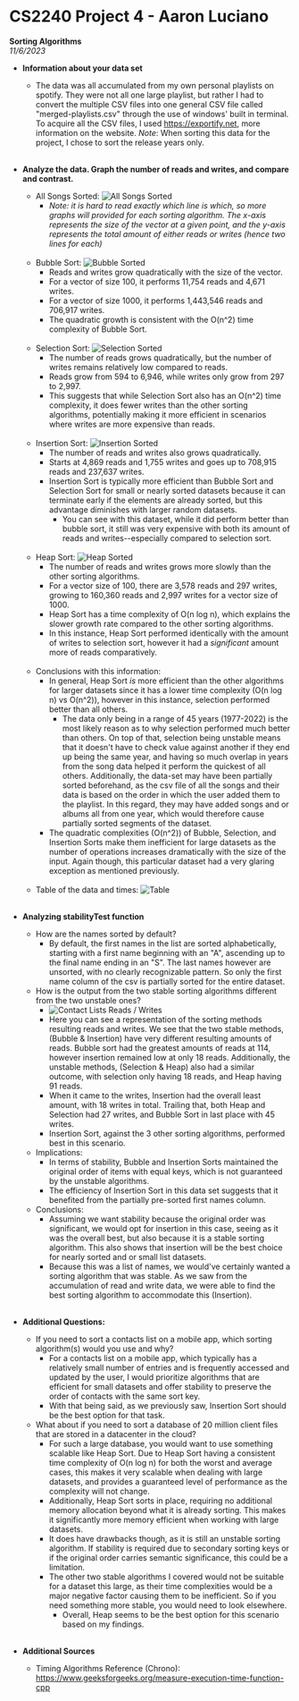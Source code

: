 # CS2240 Project 4 - Aaron Luciano
**Sorting Algorithms**<br />
*11/6/2023*

* **Information about your data set**<br />
  * The data was all accumulated from my own personal playlists on spotify. They were not all one large playlist,
    but rather I had to convert the multiple CSV files into one general CSV file called "merged-playlists.csv"
    through the use of windows' built in terminal. To acquire all the CSV files, I used https://exportify.net,
    more information on the website. *Note*: When sorting this data for the project, 
    I chose to sort the release years only.<br />
    <br />

* **Analyze the data. Graph the number of reads and writes, and compare and contrast.**<br />
  * All Songs Sorted:
  ![All Songs Sorted](data_images/all_songs_sorted.png)
    * _Note: it is hard to read exactly which line is which, so more graphs will provided for each
    sorting algorithm. The x-axis represents the size of the vector at a given point, and the y-axis
    represents the total amount of either reads or writes (hence two lines for each)_<br><br>
  * Bubble Sort:
    ![Bubble Sorted](data_images/bubbleSorted.png)
    * Reads and writes grow quadratically with the size of the vector.
    * For a vector of size 100, it performs 11,754 reads and 4,671 writes.
    * For a vector of size 1000, it performs 1,443,546 reads and 706,917 writes.
    * The quadratic growth is consistent with the O(n^2) time complexity of Bubble Sort.<br><br>
  * Selection Sort:
    ![Selection Sorted](data_images/selectionSorted.png)
    * The number of reads grows quadratically, but the number of writes remains relatively low compared to reads.
    * Reads grow from 594 to 6,946, while writes only grow from 297 to 2,997.
    * This suggests that while Selection Sort also has an O(n^2) time complexity, it does fewer writes 
    than the other sorting algorithms, potentially making it more efficient in scenarios where writes are 
    more expensive than reads.<br><br>
  * Insertion Sort:
    ![Insertion Sorted](data_images/insertionSorted.png)
    * The number of reads and writes also grows quadratically.
    * Starts at 4,869 reads and 1,755 writes and goes up to 708,915 reads and 237,637 writes.
    * Insertion Sort is typically more efficient than Bubble Sort and Selection Sort for small or 
    nearly sorted datasets because it can terminate early if the elements are already sorted, 
    but this advantage diminishes with larger random datasets.
      * You can see with this dataset, while it did perform better than bubble sort, it still was very expensive
      with both its amount of reads and writes--especially compared to selection sort.<br><br>
  * Heap Sort:
    ![Heap Sorted](data_images/heapSorted.png)
    * The number of reads and writes grows more slowly than the other sorting algorithms.
    * For a vector size of 100, there are 3,578 reads and 297 writes, growing to 160,360 reads 
    and 2,997 writes for a vector size of 1000.
    * Heap Sort has a time complexity of O(n log n), which explains the slower growth rate 
    compared to the other sorting algorithms.
    * In this instance, Heap Sort performed identically with the amount of writes to selection sort, however
    it had a _significant_ amount more of reads comparatively.<br><br>
  * Conclusions with this information:
    * In general, Heap Sort _is_ more efficient than the other algorithms for larger datasets since it has a lower 
    time complexity (O(n log n) vs O(n^2)), however in this instance, selection performed better than all others.
      * The data only being in a range of 45 years (1977-2022) is the most likely reason as to why selection performed much
      better than others. On top of that, selection being unstable means that it doesn't have to check value
      against another if they end up being the same year, and having so much overlap in years from the song data
      helped it perform the quickest of all others. Additionally, the data-set may have been partially sorted
      beforehand, as the csv file of all the songs and their data is based on the order in which the user added
      them to the playlist. In this regard, they may have added songs and or albums all from one year, which
      would therefore cause partially sorted segments of the dataset.
    * The quadratic complexities (O(n^2)) of Bubble, Selection, and Insertion Sorts make them inefficient for 
    large datasets as the number of operations increases dramatically with the size of the input. Again though,
    this particular dataset had a very glaring exception as mentioned previously.<br><br>
  * Table of the data and times:
  ![Table](data_images/sorted_table.png)<br><br>
* **Analyzing stabilityTest function**
  * How are the names sorted by default?
    * By default, the first names in the list are sorted alphabetically, starting with a first name beginning with
    an "A", ascending up to  the final name ending in an "S". The last names however are unsorted, with no clearly
    recognizable pattern. So only the first name column of the csv is partially sorted for the entire dataset.
  * How is the output from the two stable sorting algorithms different from the two unstable ones?
    * ![Contact Lists Reads / Writes](/data_images/contactList_sorted.png)
    * Here you can see a representation of the sorting methods resulting reads and writes. We see that the two
    stable methods, (Bubble & Insertion) have very different resulting amounts of reads. Bubble sort had the greatest
    amounts of reads at 114, however insertion remained low at only 18 reads. Additionally, the unstable methods,
    (Selection & Heap) also had a similar outcome, with selection only having 18 reads, and Heap having 91 reads.
    * When it came to the writes, Insertion had the overall least amount, with 18 writes in total. Trailing that,
    both Heap and Selection had 27 writes, and Bubble Sort in last place with 45 writes.
    * Insertion Sort, against the 3 other sorting algorithms, performed best in this scenario.
  * Implications: 
    * In terms of stability, Bubble and Insertion Sorts maintained the original order of items with equal keys, 
    which is not guaranteed by the unstable algorithms.
    * The efficiency of Insertion Sort in this data set suggests that it 
    benefited from the partially pre-sorted first names column.
  * Conclusions:
    * Assuming we want stability because the original order was significant, we would opt for insertion in this case,
    seeing as it was the overall best, but also because it is a stable sorting algorithm. This also shows that insertion
    will be the best choice for nearly sorted and or small list datasets. 
    * Because this was a list of names, we would've certainly wanted a sorting algorithm that was stable. As we saw from
    the accumulation of read and write data, we were able to find the best sorting algorithm to accommodate this (Insertion).<br><br>
* **Additional Questions:**
  * If you need to sort a contacts list on a mobile app, which sorting algorithm(s) would you use and why?
    * For a contacts list on a mobile app, which typically has a relatively small number of entries and is frequently 
    accessed and updated by the user, I would prioritize algorithms that are efficient for small datasets and offer 
    stability to preserve the order of contacts with the same sort key.
    * With that being said, as we previously saw, Insertion Sort should be the best option for that task.
  * What about if you need to sort a database of 20 million client files that are stored in a datacenter in the cloud?
    * For such a large database, you would want to use something scalable like Heap Sort. Due to Heap Sort having a
    consistent time complexity of O(n log n) for both the worst and average cases, this makes it very scalable when
    dealing with large datasets, and provides a guaranteed level of performance as the complexity will not change.
    * Additionally, Heap Sort sorts in place, requiring no additional memory allocation beyond what it is already sorting.
    This makes it significantly more memory efficient when working with large datasets.
    * It does have drawbacks though, as it is still an unstable sorting algorithm. If stability is required due to 
    secondary sorting keys or if the original order carries semantic significance, this could be a limitation.
    * The other two stable algorithms I covered would not be suitable for a dataset this large, as their time complexities
    would be a major negative factor causing them to be inefficient. So if you need something more stable, you would need
    to look elsewhere.
      * Overall, Heap seems to be the best option for this scenario based on my findings.
<br><br>

* **Additional Sources**<br />
  * Timing Algorithms Reference (Chrono): https://www.geeksforgeeks.org/measure-execution-time-function-cpp
